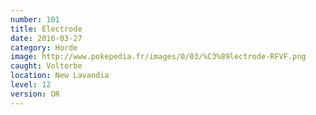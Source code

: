 ```yaml
---
number: 101
title: Électrode
date: 2016-03-27
category: Horde
image: http://www.pokepedia.fr/images/0/03/%C3%89lectrode-RFVF.png
caught: Voltorbe
location: New Lavandia
level: 12
version: OR
---
```

